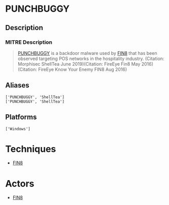 
# PUNCHBUGGY

## Description

### MITRE Description

> [PUNCHBUGGY](https://attack.mitre.org/software/S0196) is a backdoor malware used by [FIN8](https://attack.mitre.org/groups/G0061) that has been observed targeting POS networks in the hospitality industry. (Citation: Morphisec ShellTea June 2019)(Citation: FireEye Fin8 May 2016) (Citation: FireEye Know Your Enemy FIN8 Aug 2016)

## Aliases

```
['PUNCHBUGGY', 'ShellTea']
['PUNCHBUGGY', 'ShellTea']
```

## Platforms

```
['Windows']
```

# Techniques


* [FIN8](../techniques/FIN8.md)


# Actors


* [FIN8](../actors/FIN8.md)

